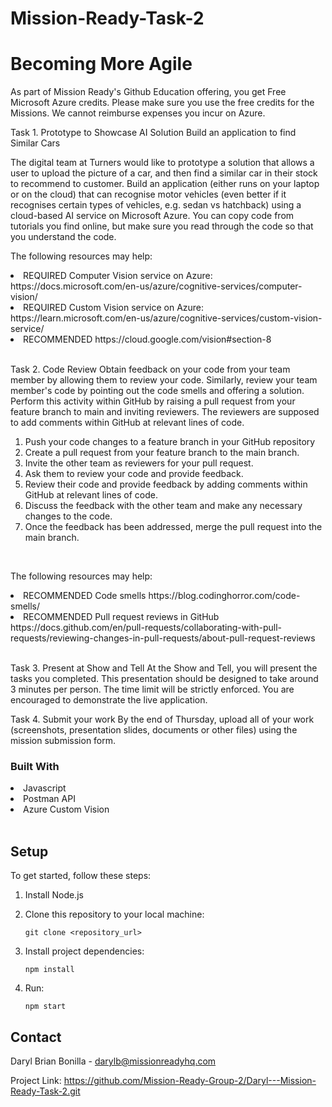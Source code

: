 # Mission-Ready-Task-2

# Becoming More Agile
As part of Mission Ready's Github Education offering, you get Free Microsoft Azure credits.  Please make sure you use the free credits for the Missions.  We cannot reimburse expenses you incur on Azure.

Task 1. Prototype to Showcase AI Solution
Build an application to find Similar Cars
<br>

The digital team at Turners would like to prototype a solution that allows a user to upload the picture of a car, and then find a similar car in their stock to recommend to customer. Build an application (either runs on your laptop or on the cloud) that can recognise motor vehicles (even better if it recognises certain types of vehicles, e.g. sedan vs hatchback) using a cloud-based AI service on Microsoft Azure. You can copy code from tutorials you find online, but make sure you read through the code so that you understand the code. 
<br>

The following resources may help:
<li>REQUIRED Computer Vision service on Azure:  https://docs.microsoft.com/en-us/azure/cognitive-services/computer-vision/</li>
<li>REQUIRED Custom Vision service on Azure: https://learn.microsoft.com/en-us/azure/cognitive-services/custom-vision-service/</li>
<li>RECOMMENDED https://cloud.google.com/vision#section-8</li>
<br>

Task 2. Code Review
Obtain feedback on your code from your team member by allowing them to review your code. Similarly, review your team member's code by pointing out the code smells and offering a solution. Perform this activity within GitHub by raising a pull request from your feature branch to main and inviting reviewers. The reviewers are supposed to add comments within GitHub at relevant lines of code.
<br>

<ol>
<li>Push your code changes to a feature branch in your GitHub repository</li>
<li>Create a pull request from your feature branch to the main branch.</li>
<li>Invite the other team as reviewers for your pull request.</li>
<li>Ask them to review your code and provide feedback.</li>
<li>Review their code and provide feedback by adding comments within GitHub at relevant lines of code.</li>
<li>Discuss the feedback with the other team and make any necessary changes to the code.</li>
<li>Once the feedback has been addressed, merge the pull request into the main branch.</li>
</ol>
<br>

The following resources may help:
<li>​​​​​​​​​​​​​​RECOMMENDED Code smells https://blog.codinghorror.com/code-smells/</li>
<li>RECOMMENDED Pull request reviews in GitHub https://docs.github.com/en/pull-requests/collaborating-with-pull-requests/reviewing-changes-in-pull-requests/about-pull-request-reviews</li>
<br>

Task 3. Present at Show and Tell
At the Show and Tell, you will present the tasks you completed.  This presentation should be designed to take around 3 minutes per person. The time limit will be strictly enforced. You are encouraged to demonstrate the live application.
<br>

Task 4. Submit your work
By the end of Thursday, upload all of your work (screenshots, presentation slides, documents or other files) using the mission submission form.​​​​​​​​​​​​​​
<br>


### Built With
<li>Javascript</li>
<li>Postman API</li>
<li>Azure Custom Vision</li>
<br>


## Setup

To get started, follow these steps:

1. Install Node.js

2. Clone this repository to your local machine:

   ```
   git clone <repository_url>
   ```

3. Install project dependencies:

   ```
   npm install
   ```

4. Run:
   
   ```
   npm start

## Contact
Daryl Brian Bonilla - darylb@missionreadyhq.com

Project Link: https://github.com/Mission-Ready-Group-2/Daryl---Mission-Ready-Task-2.git


